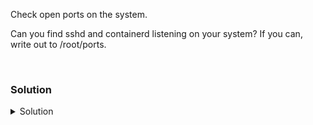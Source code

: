 Check open ports on the system.

Can you find sshd and containerd listening on your system? If you can, write out to /root/ports.


<br>

### Solution
<details>
<summary>Solution</summary>
Check what ports are open on your system.

```plain
ss -ntulp
```{{exec}}

```plain
ss -ntulp | grep -E "sshd|containerd"
```{{exec}}

Echo "yes" if you can see sshd and containerd listening /root/ports .

We can see them, so we'll set that to yes.
```plain
echo "yes" > /root/ports
```{{exec}}


Another way to look at the ports/processes for sshd and containerd

```plain
lsof -i :22
```{{exec}}

Connect to port 22. #Timeout just causes it to drop after 3 sec
```plain
timeout 3 nc 127.0.0.1 22
```{{exec}}

So let's stop containerd and verify that the process is no longer running.

```plain
systemctl status containerd
```{{exec}}

and we'll stop it.

```plain
systemctl stop containerd
```{{exec}}

Verify that you no longer see containerd running or the port open on the system.

```plain
ss -ntulp | grep containerd
```{{exec}}

</details>